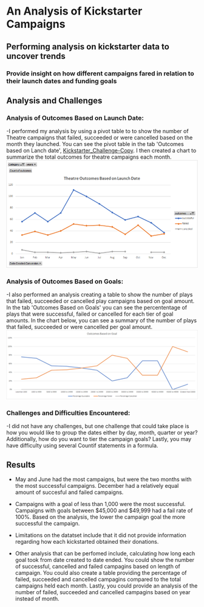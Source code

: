 # An Analysis of Kickstarter Campaigns
## Performing analysis on kickstarter data to uncover trends
### Provide insight on how different campaigns fared in relation to their launch dates and funding goals

## Analysis and Challenges

### Analysis of Outcomes Based on Launch Date: 
-I performed my analysis by using a pivot table to to show the number of Theatre campaigns that failed, succeeded or were cancelled based on the month they launched. You can see the pivot table in the tab 'Outcomes based on Lanch date', [Kickstarter_Challenge-Copy](/Kickstarter_Challenge-Copy/extract-zip). I then created a chart to summarize the total outcomes for theatre campaigns each month. ![Theatres_Ouctomes_vs_Launch](/Resources/Theatres_Outcomes_vs_Launch.png) 

### Analysis of Outcomes Based on Goals: 
-I also performed an analysis creating a table to show the number of plays that failed, succeeded or cancelled play campaigns based on goal amount. In the tab 'Outcomes Based on Goals' you can see the percententage of plays that were successful, failed or cancelled for each tier of goal amounts. In the chart below, you can see a summary of the number of plays that failed, succeeded or were cancelled per goal amount. ![Outcomes_vs_Goals](/Resources/Outcomes_vs_Goals.png)
	
### Challenges and Difficulties Encountered: 
-I did not have any challenges, but one challenge that could take place is how you would like to group the dates either by day, month, quarter or year? Additionally, how do you want to tier the campaign goals? Lastly, you may have difficulty using several Countif statements in a formula. 

## Results

- May and June had the most campaigns, but were the two months with the most successful campaigns. December had a relatively equal amount of succesful and failed campaigns.

- Campaigns with a goal of less than 1,000 were the most successful. Campaigns with goals between $45,000 and $49,999 had a fail rate of 100%. Based on the analysis, the lower the campaign goal the more successful the campaign. 

- Limitations on the datatset include that it did not provide information regarding how each kickstarted obtained their donations. 

- Other analysis that can be perfomed include, calculating how long each goal took from date created to date ended. You could show the number of successful, cancelled and failed campagins based on length of campaign. You could also create a table providing the percentage of failed, succeeded and cancelled campagins compared to the total campaigns held each month. Lastly, you could provide an analysis of the number of failed, succeeded and cancelled campagins based on year instead of month.
